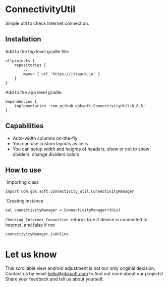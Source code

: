 # ConnectivityUtil

Simple util to check Internet connection.


## Installation
Add to the top level gradle file:
```
allprojects {
    repositories {
        ...
        maven { url 'https://jitpack.io' }
    }
}
```

Add to the app level gradle:
```
dependencies {
    implementation 'com.github.gbksoft:ConnectivityUtil:0.0.5'
}
```

## Capabilities

- Auto-width columns on-the-fly
- You can use custom layouts as cells
- You can setup width and heights of headers, show or not to show dividers, change dividers colors 


## How to use
`Importing class
```
import com.gbk.soft.connectivity_util.ConnectivityManager
```

`Creating instance
```
val connectivityManager = ConnectivityManager(this)
```
`Checking Internet Connection
`returns true if device is connected to Internet, and false if not 
```
connectivityManager.isOnline
```

# Let us know
This scrollable view android adjustment is not our only original decision. Contact us by email [hello@gbksoft.com](hello@gbksoft.com) to find out more about our projects! Share your feedback and tell us about yourself. 
